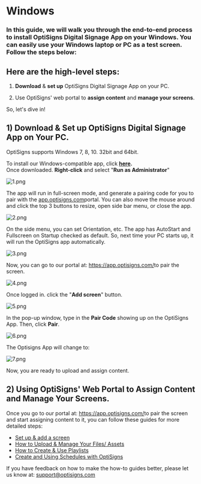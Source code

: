 # Windows

### In this guide, we will walk you through the end-to-end process to install OptiSigns Digital Signage App on your Windows. You can easily use your Windows laptop or PC as a test screen. Follow the steps below:

## **Here are the high-level steps:**

1) **Download** & **set up** OptiSigns Digital Signage App on your PC.  
  
2) Use OptiSigns' web portal to **assign content** and **manage your screens**.

So, let's dive in!

## **1) Download & Set up OptiSigns Digital Signage App on Your PC.**

OptiSigns supports Windows 7, 8, 10. 32bit and 64bit.

To install our Windows-compatible app, click **[here](https://links.optisigns.com/win).**  
Once downloaded. **Right-click** and select "**Run as Administrator**"

![1.png](https://support.optisigns.com/hc/article_attachments/360084993434)

The app will run in full-screen mode, and generate a pairing code for you to pair with the [app.optisigns.com](https://app.optisigns.com/)portal. You can also move the mouse around and click the top 3 buttons to resize, open side bar menu, or close the app.

![2.png](https://support.optisigns.com/hc/article_attachments/360084993634)

On the side menu, you can set Orientation, etc. The app has AutoStart and Fullscreen on Startup checked as default. So, next time your PC starts up, it will run the OptiSigns app automatically.

![3.png](https://support.optisigns.com/hc/article_attachments/360086179473)

Now, you can go to our portal at: <https://app.optisigns.com/>to pair the screen.

![4.png](https://support.optisigns.com/hc/article_attachments/360086179513)

Once logged in. click the "**Add screen**" button.

![5.png](https://support.optisigns.com/hc/article_attachments/360086179653)

In the pop-up window, type in the **Pair Code** showing up on the OptiSigns App. Then, click **Pair**.

![6.png](https://support.optisigns.com/hc/article_attachments/360086179793)

The Optisigns App will change to:

![7.png](https://support.optisigns.com/hc/article_attachments/360086179813)

Now, you are ready to upload and assign content.

## 2) Using OptiSigns' Web Portal to Assign Content and Manage Your Screens.

Once you go to our portal at: <https://app.optisigns.com/>to pair the screen and start assigning content to it, you can follow these guides for more detailed steps:

* [Set up & add a screen](https://support.optisigns.com/hc/en-us/articles/360016374813)
* [How to Upload & Manage Your Files/ Assets](https://support.optisigns.com/hc/en-us/articles/360016247974)
* [How to Create & Use Playlists](https://support.optisigns.com/hc/en-us/articles/28295104605843)
* [Create and Using Schedules with OptiSigns](https://support.optisigns.com/hc/en-us/articles/360016981853)

If you have feedback on how to make the how-to guides better, please let us know at: [support@optisigns.com](mailto:support@optisigns.com)